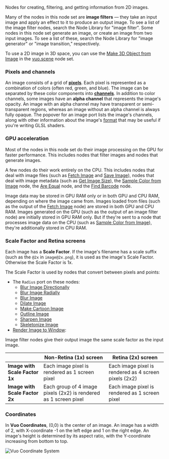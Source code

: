 Nodes for creating, filtering, and getting information from 2D images.

Many of the nodes in this node set are **image filters** — they take an input image and apply an effect to it to produce an output image. To see a list of the image filter nodes, search the Node Library for "image filter".  Some nodes in this node set generate an image, or create an image from two input images.  To see a list of these, search the Node Library for "image generator" or "image transition," respectively.

To use a 2D image in 3D space, you can use the [Make 3D Object from Image](vuo-node://vuo.scene.make.image) in the [vuo.scene](vuo-nodeset://vuo.scene) node set.

### Pixels and channels

An image consists of a grid of **[pixels](https://simple.wikipedia.org/wiki/Pixel)**. Each pixel is represented as a combination of colors (often red, green, and blue). The image can be separated by these color components into **<a href="https://en.wikipedia.org/wiki/Channel_(digital_image)"/>channels</a>**. In addition to color channels, some images have an **alpha channel** that represents the image's opacity. An image with an alpha channel may have transparent or semi-transparent regions, whereas an image without an alpha channel is always fully opaque. The popover for an image port lists the image's channels, along with other information about the image's [format](https://www.opengl.org/sdk/docs/man/html/glTexImage2D.xhtml) that may be useful if you're writing GLSL shaders.

### GPU acceleration

Most of the nodes in this node set do their image processing on the GPU for faster performance. This includes nodes that filter images and nodes that generate images.

A few nodes do their work entirely on the CPU. This includes nodes that deal with image files (such as [Fetch Image](vuo-node://vuo.image.fetch) and [Save Image](vuo-node://vuo.image.save)), nodes that deal with image metadata (such as [Get Image Size](vuo-node://vuo.image.get.size)), the [Sample Color from Image](vuo-node://vuo.image.sample.color) node, the [Are Equal](vuo-node://vuo.image.areEqual) node, and the [Find Barcode](vuo-node://vuo.image.findBarcode2) node.

Image data may be stored in GPU RAM only or in both GPU and CPU RAM, depending on where the image came from. Images loaded from files (such as the output of the [Fetch Image](vuo-node://vuo.image.fetch) node) are stored in both GPU and CPU RAM. Images generated on the GPU (such as the output of an image filter node) are initially stored in GPU RAM only. But if they're sent to a node that processes image data on the CPU (such as [Sample Color from Image](vuo-node://vuo.image.sample.color)), they're additionally stored in CPU RAM.


### Scale Factor and Retina screens

Each image has a **Scale Factor**.  If the image's filename has a scale suffix (such as the `@2x` in `image@2x.png`), it is used as the image's Scale Factor.  Otherwise the Scale Factor is 1x.

The Scale Factor is used by nodes that convert between pixels and points:

   - The `Radius` port on these nodes:
      - [Blur Image Directionally](vuo-node://vuo.image.blur.directional)
      - [Blur Image Radially](vuo-node://vuo.image.blur.radial)
      - [Blur Image](vuo-node://vuo.image.blur)
      - [Dilate Image](vuo-node://vuo.image.dilate)
      - [Make Cartoon Image](vuo-node://vuo.image.toon)
      - [Outline Image](vuo-node://vuo.image.outline)
      - [Sharpen Image](vuo-node://vuo.image.sharpen)
      - [Skeletonize Image](vuo-node://vuo.image.skeletonize)
   - [Render Image to Window](vuo-node://vuo.image.render.window2):

Image filter nodes give their output image the same scale factor as the input image.

&nbsp;                         | Non-Retina (1x) screen                                           | Retina (2x) screen
------------------------------ | ---------------------------------------------------------------- | -----------------------------------------------------
**Image with Scale Factor 1x** | Each image pixel is rendered as 1 screen pixel                   | Each image pixel is rendered as 4 screen pixels (2x2)
**Image with Scale Factor 2x** | Each group of 4 image pixels (2x2) is rendered as 1 screen pixel | Each image pixel is rendered as 1 screen pixel


### Coordinates

In **Vuo Coordinates**, (0,0) is the center of an image. An image has a width of 2, with X-coordinate -1 on the left edge and 1 on the right edge. An image's height is determined by its aspect ratio, with the Y-coordinate increasing from bottom to top.

![Vuo Coordinate System](vuo-coordinates-transparent.png)
